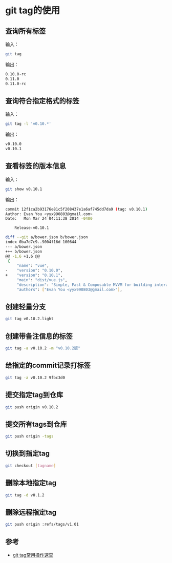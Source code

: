 # git tag的使用


## 查询所有标签

输入：
```bash
git tag
```

输出：
```bash
0.10.0-rc
0.11.0
0.11.0-rc
```


## 查询符合指定格式的标签

输入：
```bash
git tag -l 'v0.10.*'
```

输出：
```bash
v0.10.0
v0.10.1
```


## 查看标签的版本信息

输入：
```bash
git show v0.10.1
```

输出：
```bash
commit 12f1ca2b93176e81c5f208437e1a6af745dd7da9 (tag: v0.10.1)
Author: Evan You <yyx990803@gmail.com>
Date:   Mon Mar 24 04:11:38 2014 -0400

    Release-v0.10.1

diff --git a/bower.json b/bower.json
index 0ba7d7c9..9004f16d 100644
--- a/bower.json
+++ b/bower.json
@@ -1,6 +1,6 @@
 {
     "name": "vue",
-    "version": "0.10.0",
+    "version": "0.10.1",
     "main": "dist/vue.js",
     "description": "Simple, Fast & Composable MVVM for building interative interfaces",
     "authors": ["Evan You <yyx990803@gmail.com>"],
```


## 创建轻量分支

```bash
git tag v0.10.2.light
```


## 创建带备注信息的标签

```bash
git tag -a v0.10.2 -m "v0.10.2版"
```


## 给指定的commit记录打标签

```bash
git tag -a v0.10.2 9fbc3d0
```


## 提交指定tag到仓库

```bash
git push origin v0.10.2
```


## 提交所有tags到仓库

```bash
git push origin -tags
```


## 切换到指定tag

```bash
git checkout [tagname]
```


## 删除本地指定tag

```bash
git tag -d v0.1.2
```


## 删除远程指定tag

```bash
git push origin :refs/tags/v1.01
```


## 参考
- [git tag常用操作速查](https://blog.csdn.net/happycxz/article/details/78893690)
